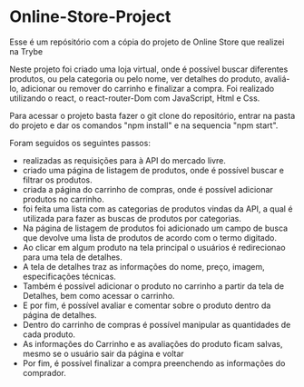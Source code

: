 # Online-Store-Project
Esse é um repósitório com a cópia do projeto de Online Store que realizei na Trybe

Neste projeto foi criado uma loja virtual, onde é possível buscar diferentes produtos, ou pela categoria ou pelo nome, 
ver detalhes do produto, avaliá-lo, adicionar ou remover do carrinho e finalizar a compra. 
Foi realizado utilizando o react, o react-router-Dom com JavaScript, Html e Css.

Para acessar o projeto basta fazer o git clone do repositório, entrar na pasta do projeto 
e dar os comandos "npm install" e na sequencia "npm start".

Foram seguidos os seguintes passos:
- realizadas as requisições para à API do mercado livre.
- criado uma página de listagem de produtos, onde é possível buscar e filtrar os produtos.
- criada a página do carrinho de compras, onde é possível adicionar produtos no carrinho.
- foi feita uma lista com as categorias de produtos vindas da API, a qual é utilizada para fazer as buscas de produtos por categorias.
- Na página de listagem de produtos foi adicionado um campo de busca que devolve uma lista de produtos de acordo com o termo digitado.
- Ao clicar em algum produto na tela principal o usuários é redirecionao para uma tela de detalhes. 
- A tela de detalhes traz as informações do nome, preço, imagem, especificações técnicas.
- Também é possível adicionar o produto no carrinho a partir da tela de Detalhes, bem como acessar o carrinho.
- E por fim, é possível avaliar e comentar sobre o produto dentro da página de detalhes.
- Dentro do carrinho de compras é possível manipular as quantidades de cada produto.
- As informações do Carrinho e as avaliações do produto ficam salvas, mesmo se o usuário sair da página e voltar
- Por fim, é possível finalizar a compra preenchendo as informações do comprador.
